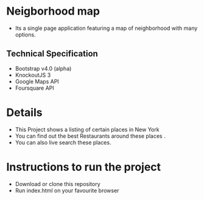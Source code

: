 # Neigborhood map 
+ Its a single page application featuring a map of neighborhood with many options.

## Technical Specification
+ Bootstrap v4.0 (alpha)
+ KnockoutJS 3
+ Google Maps API
+ Foursquare API

# Details
+ This Project shows a listing of certain places in New York 
+ You can find out the best Restaurants around these places .
+ You can also live search these places.

# Instructions to run the project
+ Download or clone this repository
+ Run index.html on your favourite browser
